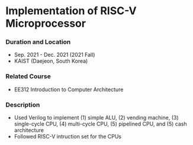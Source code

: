 # Implementation of RISC-V Microprocessor

### Duration and Location
- Sep. 2021 - Dec. 2021 (2021 Fall)
- KAIST (Daejeon, South Korea)

### Related Course
- EE312 Introduction to Computer Architecture

### Description
- Used Verilog to implement (1) simple ALU, (2) vending machine, (3) single-cycle CPU, (4) multi-cycle CPU, (5) pipelined CPU, and (5) cash architecture
- Followed RISC-V intruction set for the CPUs
